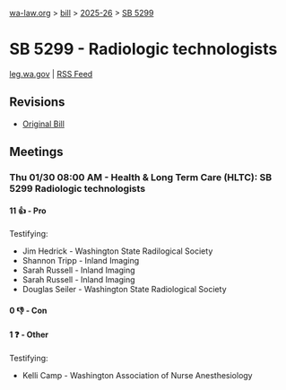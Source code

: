 [wa-law.org](/) > [bill](/bill/) > [2025-26](/bill/2025-26/) > [SB 5299](/bill/2025-26/sb/5299/)

# SB 5299 - Radiologic technologists
[leg.wa.gov](https://app.leg.wa.gov/billsummary?BillNumber=5299&Year=2025&Initiative=false) | [RSS Feed](./rss.xml)

## Revisions
* [Original Bill](1/)

## Meetings
### Thu 01/30 08:00 AM - Health & Long Term Care (HLTC): SB 5299 Radiologic technologists
#### 11 👍 - Pro
Testifying:
* Jim Hedrick - Washington State Radilogical Society
* Shannon Tripp - Inland Imaging
* Sarah Russell - Inland Imaging
* Sarah Russell - Inland Imaging
* Douglas Seiler - Washington State Radiological Society

#### 0 👎 - Con

#### 1 ❓ - Other
Testifying:
* Kelli Camp - Washington Association of Nurse Anesthesiology
